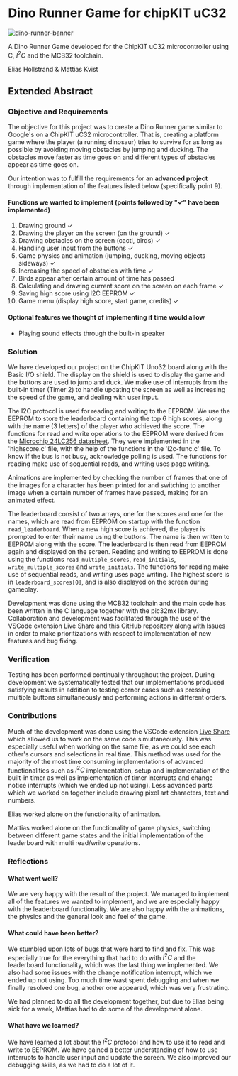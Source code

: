 # Dino Runner Game for chipKIT uC32

![dino-runner-banner](https://github.com/eliashollstrand/chipkit-dino-runner/tree/main/resources)

A Dino Runner Game developed for the ChipKIT uC32 microcontroller using C, $I^2C$ and the MCB32 toolchain.

Elias Hollstrand  & Mattias Kvist

## Extended Abstract

### Objective and Requirements

The objective for this project was to create a Dino Runner game similar to Google's on a ChipKIT uC32 microcontroller. That is, creating a platform game where the player (a running dinosaur) tries to survive for as long as possible by avoiding moving obstacles by jumping and ducking. The obstacles move faster as time goes on and different types of obstacles appear as time goes on.

Our intention was to fulfill the requirements for an **advanced project** through implementation of the features listed below (specifically point 9).

#### Functions we wanted to implement (points followed by "✓" have been implemented)

1. Drawing ground ✓
2. Drawing the player on the screen (on the ground) ✓
3. Drawing obstacles on the screen (cacti, birds) ✓
4. Handling user input from the buttons ✓
5. Game physics and animation (jumping, ducking, moving objects sideways) ✓
6. Increasing the speed of obstacles with time ✓
7. Birds appear after certain amount of time has passed
8. Calculating and drawing current score on the screen on each frame ✓
9. Saving high score using I2C EEPROM ✓
10. Game menu (display high score, start game, credits) ✓

#### Optional features we thought of implementing if time would allow

* Playing sound effects through the built-in speaker

### Solution

We have developed our project on the ChipKIT Uno32 board along with the Basic I/O shield. The display on the shield is used to display the game and the buttons are used to jump and duck. We make use of interrupts from the built-in timer (Timer 2) to handle updating the screen as well as increasing the speed of the game, and dealing with user input.

The I2C protocol is used for reading and writing to the EEPROM. We use the EEPROM to store the leaderboard containing the top 6 high scores, along with the name (3 letters) of the player who achieved the score. The functions for read and write operations to the EEPROM
were derived from the [Microchip 24LC256 datasheet](https://ww1.microchip.com/downloads/aemDocuments/documents/MPD/ProductDocuments/DataSheets/24AA256-24LC256-24FC256-256K-I2C-Serial-EEPROM-DS20001203.pdf). They were implemented in the 'highscore.c' file, with the help of the functions in the 'i2c-func.c' file. To know if the bus is not busy, acknowledge polling is used. The functions for reading make use of sequential reads, and writing uses page writing.

Animations are implemented by checking the number of frames that one of the images for a character has been printed for and switching to another image when a certain number of frames have passed, making for an animated effect.

The leaderboard consist of two arrays, one for the scores and one for the names, which are read from EEPROM on startup with the function `read_leaderboard`. When a new high score is achieved, the player is prompted to enter their name using the buttons. The name is then written to EEPROM along with the score. The leaderboard is then read from EEPROM again and displayed on the screen. Reading and writing to EEPROM is done using the functions `read_multiple_scores`, `read_initials`, `write_multiple_scores` and `write_initials`. The functions for reading make use of sequential reads, and writing uses page writing.
The highest score is in `leaderboard_scores[0]`, and is also displayed on the screen during gameplay.

Development was done using the MCB32 toolchain and the main code has been written in the C language together with the pic32mx library. Collaboration and development was facilitated through the use of the VSCode extension Live Share and this GitHub repository along with Issues in order to make prioritizations with respect to implementation of new features and bug fixing.

### Verification

Testing has been performed continually throughout the project. During development we systematically tested that our implementations produced satisfying results in addition to testing corner cases such as pressing multiple buttons simultaneously and performing actions in different orders.

### Contributions

Much of the development was done using the VSCode extension [Live Share](https://marketplace.visualstudio.com/items?itemName=MS-vsliveshare.vsliveshare) which allowed us to work on the same code simultaneously. This was especially useful when working on the same file, as we could see each other's cursors and selections in real time. This method was used for the majority of the most time consuming implementations of advanced functionalities such as $I^2C$ implementation, setup and implementation of the built-in timer as well as implementation of timer interrupts and change notice interrupts (which we ended up not using). Less advanced parts which we worked on together include drawing pixel art characters, text and numbers.

Elias worked alone on the functionality of animation.

Mattias worked alone on the functionality of game physics, switching between different game states and the initial implementation of the leaderboard with multi read/write operations.

### Reflections

#### What went well?

We are very happy with the result of the project. We managed to implement all of the features we wanted to implement, and we are especially happy with the leaderboard functionality. We are also happy with the animations, the physics and the general look and feel of the game.

#### What could have been better?

We stumbled upon lots of bugs that were hard to find and fix. This was especially true for the everything that had to do with $I^2C$ and the leaderboard functionality, which was the last thing we implemented. We also had some issues with the change notification interrupt, which we ended up not using. Too much time wast spent debugging and when we finally resolved one bug, another one appeared, which was very frustrating.

We had planned to do all the development together, but due to Elias being sick for a week, Mattias had to do some of the development alone.

#### What have we learned?

We have learned a lot about the $I^2C$ protocol and how to use it to read and write to EEPROM. We have gained a better understanding of how to use interrupts to handle user input and update the screen. We also improved our debugging skills, as we had to do a lot of it.
